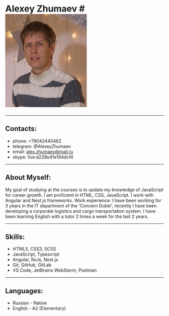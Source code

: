 # Alexey Zhumaev # ![avatar](foto.jpg "")

---
## Contacts: ##

* phone: +79042440462
* telegram: @AlexeyZhumaev
* email: alex.zhumaev@mail.ru
* skype: live:d228e41e194dcf4

---
## About Myself: ##

My goal of studying at the courses is to update my knowledge of JavaScript for career growth. 
I am proficient in HTML, CSS, JavaScript. I work with Angular and Nest.js frameworks.
Work experience: I have been working for 3 years in the IT department of the 'Concern Dubki',
recently I have been developing a corporate logistics and cargo transportation system.
I have been learning English with a tutor 2 times a week for the last 2 years.

---
## Skills: ##

* HTML5, CSS3, SCSS
* JavaScript, Typescript
* Angular, RxJs, Nest.js
* Git, GitHub, GitLab
* VS Code, JetBrains WebStorm, Postman

---
## Languages: ##

* Russian - Native
* English - A2 (Elementary)